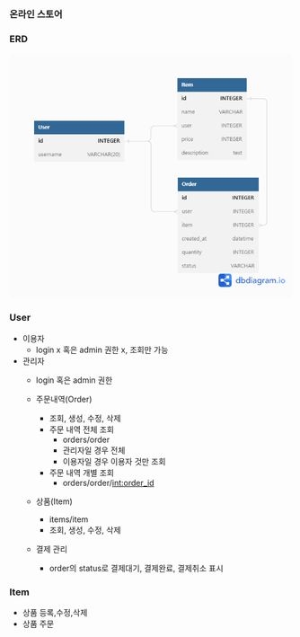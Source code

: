 ### 온라인 스토어

### ERD
<img src='/images/ERD.png'>

### User
- 이용자
  -  login x 혹은 admin 권한 x, 조회만 가능
- 관리자
  -  login 혹은 admin 권한
  - 주문내역(Order)
    - 조회, 생성, 수정, 삭제
    - 주문 내역 전체 조회 
      - orders/order
      - 관리자일 경우 전체
      - 이용자일 경우 이용자 것만 조회
    - 주문 내역 개별 조회
      - orders/order/<int:order_id>
  
  - 상품(Item)
    - items/item
    - 조회, 생성, 수정, 삭제
    
  - 결제 관리
    - order의 status로 결제대기, 결제완료, 결제취소 표시
  

### Item
- 상품 등록,수정,삭제
- 상품 주문
